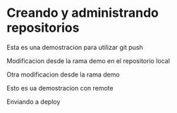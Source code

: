 # Creando y administrando repositorios

Esta es una demostracion para utilizar git push

Modificacion desde la rama demo en el repositorio local

Otra modificacion desde la rama demo

Esto es ua demostracion con remote

Enviando a deploy